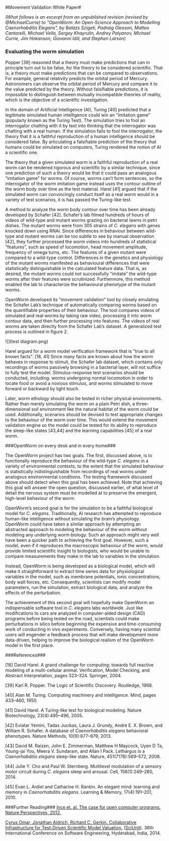 #Movement Validation White Paper#

*(What follows is an excerpt from an unpublished revision (revised by @MichaelCurrie) to "OpenWorm: An Open-Science Approach to Modelling Caenorhabditis Elegans", by Balázs Szigeti, Padraig Gleeson, Matteo Cantarelli, Michael Vella, Sergey Khayrulin, Andrey Palyanov, Michael Currie, Jim Hokanson, Giovanni Idili, and Stephen Larson)*

### Evaluating the worm simulation ###

Popper [39] reasoned that a theory must make predictions that can in principle turn out to be false, for the theory to be considered scientific.  That is, a theory must make predictions that can be compared to observations. For example, general relativity predicts the orbital period of Mercury. Astronomers can observe the orbital period of Mercury and compare it to the value predicted by the theory.  Without falsifiable predictions, it is impossible to distinguish between mutually incompatible theories of reality, which is the objective of a scientific investigation.

In the domain of Artificial Intelligence (AI), Turing [40] predicted that a legitimate simulated human intelligence could win an “imitation game” (popularly known as the Turing Test).  The simulation tries to fool an interrogator chatting with it by text into thinking that the interrogator was chatting with a real human.  If the simulation fails to fool the interrogator, the theory that it is a faithful reproduction of a human intelligence should be considered false.  By articulating a falsifiable prediction of the theory that humans could be simulated on computers, Turing rendered the notion of AI a scientific one.

The theory that a given simulated worm is a faithful reproduction of a real worm can be rendered rigorous and scientific by a similar technique, since one prediction of such a theory would be that it could pass an analogous “imitation game” for worms.  Of course, worms can’t form sentences, so the interrogator of the worm imitation game instead uses the contour outline of the worm body over time as the test material.  Harel [41] argued that if the simulated worm can convincingly conduct itself as a real worm would in a variety of test scenarios, it is has passed the Turing-like test.

A method to analyze the worm body contour over time has been already developed by Schafer [42].  Schafer’s lab filmed hundreds of hours of videos of wild-type and mutant worms grazing on bacterial lawns in petri dishes.  The mutant worms were from 305 strains of *C. elegans* with genes knocked down using RNAi.  Since differences in behaviour between wild-type and mutant worms can be too subtle to see by manual observation [42], they further processed the worm videos into hundreds of statistical “features”, such as speed of locomotion, head movement amplitude, frequency of omega turns, etc.  The features of a given mutant were compared to a wild-type control.  Differences in the genetics and physiology of the mutant worms manifested as behavioural differences that were statistically distinguishable in the calculated feature data.  That is, as desired, the mutant worms could not successfully “imitate” the wild-type worms after their features were scrutinized.  Furthermore, this method enabled the lab to characterize the behavioural phenotype of the mutant worms.

OpenWorm developed its “movement validation” tool by closely emulating the Schafer Lab’s technique of automatically comparing worms based on the quantifiable properties of their behaviour.  The tool compares videos of simulated and real worms by taking raw video, processing it into worm contour data, and then further processing into features.  The videos of real worms are taken directly from the Schafer Lab’s dataset.  A generalized test process is outlined in figure 2.

![](test diagram.png)

Harel argued for a worm model verification framework that is "true to all known facts". [18, 41]  Since many facts are known about how the worm behaves in response to stimuli, the Schafer lab dataset, which contains only recordings of worms passively browsing in a bacterial layer, will not suffice to fully test the model.  Stimulus-response test scenarios should be conducted, including: worms undergoing normal locomotion in order to locate food or avoid a noxious stimulus, and worms stimulated to move forward or backward by light touch.

Later, worm ethology should also be tested in richer physical environments.  Rather than merely simulating the worm on a plain Petri dish, a three-dimensional soil environment like the natural habitat of the worm could be used.  Additionally, scenarios should be devised to test appropriate changes to the behaviour of the worm over time.  This would extend the movement validation engine so the model could be tested for its ability to reproduce the sleep-like states [43,44] and the learning capabilities [45] of a real worm.

###OpenWorm on every desk and in every home###

The OpenWorm project has two goals.  The first, discussed above, is to functionally reproduce the behaviour of the wild-type *C. elegans* in a variety of environmental contexts, to the extent that the simulated behaviour is statistically indistinguishable from recordings of real worms under analogous environmental conditions.  The testing framework discussed above should detect when this goal has been achieved.  Note that achieving this goal will answer the open question, discussed earlier, of what level of detail the nervous system must be modelled at to preserve the emergent, high-level behaviour of the worm.

OpenWorm’s second goal is for the simulation to be a faithful biological model for *C. elegans*.  Traditionally, AI research has attempted to reproduce human-like intelligence without simulating the brain’s physiology. OpenWorm could have taken a similar approach by attempting an abstracted approach to modeling the behaviour of the worm without modeling any underlying worm biology. Such an approach might very well have been a quicker path to achieving the first goal.  However, such a model, even if it reproduces the macroscopic behaviour of the worm, would provide limited scientific insight to biologists, who would be unable to compare measurements they make in the lab to variables in the simulation.

Instead, OpenWorm is being developed as a biological model, which will make it straightforward to extract time series data for physiological variables in the model, such as membrane potentials, ionic concentrations, body wall forces, etc.  Consequently, scientists can modify model parameters, run the simulation, extract biological data, and analyze the effects of the perturbation.

The achievement of this second goal will hopefully make OpenWorm an indispensable software tool in *C. elegans* labs worldwide.  Just like modifications to cars are analyzed in computer-aided design (CAD) programs before being tested on the road, scientists could make perturbations in silico before beginning the expensive and time-consuming work of conducting in vivo experiments.  Conversely, having many scientist users will engender a feedback process that will make development more data-driven, helping to improve the biological realism of the OpenWorm model in the first place.

###References###

[18] David Harel. A grand challenge for computing: towards full reactive modeling of a multi-cellular
animal. Verification, Model Checking, and Abstract Interpretation, pages 323–324. Springer, 2004.

[39] Karl R. Popper. The Logic of Scientific Discovery. Routledge, 1968.

[40] Alan M. Turing. Computing machinery and intelligence. Mind, pages 433–460, 1950.

[41] David Harel. A Turing-like test for biological modeling. Nature Biotechnology, 23(4):495–496, 2005.

[42] Eviatar Yemini, Tadas Jucikas, Laura J. Grundy, André E. X. Brown, and William R. Schafer. A database
of *Caenorhabditis elegans* behavioral phenotypes. Nature Methods, 10(9):877–879, 2013.

[43] David M. Raizen, John E. Zimmerman, Matthew H Maycock, Uyen D Ta, Young-jai You, Meera V. Sundaram, and Allan I Pack. Lethargus is a *Caenorhabditis elegans* sleep-like state. Nature, 451(7178):569–572, 2008.

[44] Julie Y. Cho and Paul W. Sternberg. Multilevel modulation of a sensory motor circuit during *C. elegans* sleep and arousal. Cell, 156(1):249–260, 2014.

[45] Evan L. Ardiel and Catharine H. Rankin. An elegant mind: learning and memory in *Caenorhabditis elegans*. Learning & Memory, 17(4):191–201, 2010.


###Further Reading###
[Ince et. al.  The case for open computer programs.  Nature Perspectives, 2012.](http://www.nature.com/nature/journal/v482/n7386/full/nature10836.html)

[Cyrus Omar, Jonathan Aldrich, Richard C. Gerkin.  Collaborative Infrastructure for Test-Driven Scientific Model Valuation.](https://github.com/cyrus-/papers/raw/master/sciunit-icse14/sciunit-icse14.pdf)  ([SciUnit](https://github.com/scidash/sciunit)).  36th International Conference on Software Engineering, Hyderabad, India, 2014.
